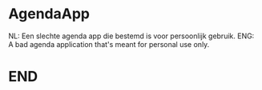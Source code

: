 # AgendaApp
NL: Een slechte agenda app die bestemd is voor persoonlijk gebruik.
ENG: A bad agenda application that's meant for personal use only.
# END
